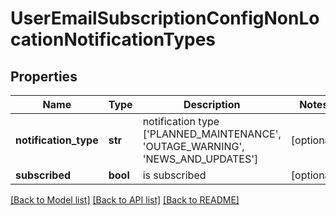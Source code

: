 # UserEmailSubscriptionConfigNonLocationNotificationTypes

## Properties
Name | Type | Description | Notes
------------ | ------------- | ------------- | -------------
**notification_type** | **str** | notification type [&#39;PLANNED_MAINTENANCE&#39;, &#39;OUTAGE_WARNING&#39;, &#39;NEWS_AND_UPDATES&#39;] | [optional] 
**subscribed** | **bool** | is subscribed | [optional] 

[[Back to Model list]](../README.md#documentation-for-models) [[Back to API list]](../README.md#documentation-for-api-endpoints) [[Back to README]](../README.md)


